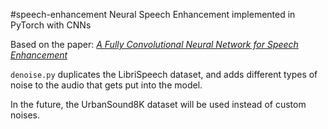 #speech-enhancement
Neural Speech Enhancement implemented in PyTorch with CNNs

Based on the paper: *[A Fully Convolutional Neural Network for Speech Enhancement](https://arxiv.org/abs/1609.07132)*

`denoise.py` duplicates the LibriSpeech dataset, and adds different types of noise to the audio that gets put into the model.

In the future, the UrbanSound8K dataset will be used instead of custom noises.